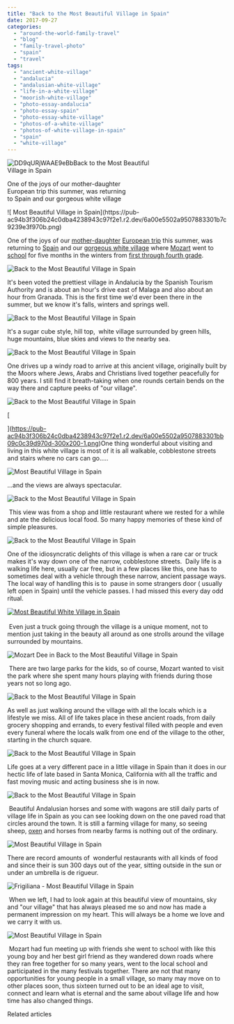 ```yaml
---
title: "Back to the Most Beautiful Village in Spain"
date: 2017-09-27
categories: 
  - "around-the-world-family-travel"
  - "blog"
  - "family-travel-photo"
  - "spain"
  - "travel"
tags: 
  - "ancient-white-village"
  - "andalucia"
  - "andalusian-white-village"
  - "life-in-a-white-village"
  - "moorish-white-village"
  - "photo-essay-andalucia"
  - "photo-essay-spain"
  - "photo-essay-white-village"
  - "photos-of-a-white-village"
  - "photos-of-white-village-in-spain"
  - "spain"
  - "white-village"
---
```


![DD9qURjWAAE9eBb](https://pub-ac94b3f306b24c0dba4238943c97f2e1.r2.dev/6a00e5502a9507883301b8d2adb46a970c.jpg)Back to the Most Beautiful  
Village in Spain  
  
One of the joys of our mother-daughter  
European trip this summer, was returning  
to Spain and our gorgeous white village 

<!--more--> ![ Most Beautiful Village in Spain](https://pub-ac94b3f306b24c0dba4238943c97f2e1.r2.dev/6a00e5502a9507883301b7c9239e3f970b.png)  
  
One of the joys of our [mother-daughter](https://pub-ac94b3f306b24c0dba4238943c97f2e1.r2.dev/2017/08/best-mother-daughter-trip-life-changing-adventures.html#more "Mother-Daughter trip tips") [European trip](https://pub-ac94b3f306b24c0dba4238943c97f2e1.r2.dev/2017/05/best-of-europe-summer-trip-.html#more "Europe trip tips") this summer, was returning to [Spain](https://pub-ac94b3f306b24c0dba4238943c97f2e1.r2.dev/2014/10/what-to-do-in-spain-the-ultimate-checklist.html "Spain travel tips") and our [gorgeous white village](https://pub-ac94b3f306b24c0dba4238943c97f2e1.r2.dev/2009/11/lifestyle-design-a-winter-in-spain-extendedtravel-digitalnomad-miniretirement-4hww-travel.html "how to winter in Spain") where [Mozart](https://pub-ac94b3f306b24c0dba4238943c97f2e1.r2.dev/2017/06/mozartignitetour-in-europe-mozart-dees-keynote-speech.html "Mozart Dee singer/actress concert tour in Europe") went to [school](https://pub-ac94b3f306b24c0dba4238943c97f2e1.r2.dev/2013/05/learning-spanish-in-spain.html "learning Spanish in Spain") for five months in the winters from [first through fourth grade](https://pub-ac94b3f306b24c0dba4238943c97f2e1.r2.dev/2010/07/schools-out-forever-expat-immersion-spanish-in-spain-digital-nomad-education-for-kids-who-travel.html "Mozart Dee schooling in Spain").   
  
![Back to the Most Beautiful Village in Spain](https://pub-ac94b3f306b24c0dba4238943c97f2e1.r2.dev/6a00e5502a9507883301bb09c6c608970d.png)  
  
It's been voted the prettiest village in Andalucia by the Spanish Tourism Authority and is about an hour's drive east of Malaga and also about an hour from Granada. This is the first time we'd ever been there in the summer, but we know it's falls, winters and springs well.   
  
![Back to the Most Beautiful Village in Spain](https://pub-ac94b3f306b24c0dba4238943c97f2e1.r2.dev/6a00e5502a9507883301b7c9239e4f970b.png)  
  
It's a sugar cube style, hill top,  white village surrounded by green hills, huge mountains, blue skies and views to the nearby sea.   
  
![Back to the Most Beautiful Village in Spain](https://pub-ac94b3f306b24c0dba4238943c97f2e1.r2.dev/6a00e5502a9507883301b7c9239e56970b.png)  
  
One drives up a windy road to arrive at this ancient village, originally built by the Moors where Jews, Arabs and Christians lived together peacefully for 800 years. I still find it breath-taking when one rounds certain bends on the way there and capture peeks of "our village".    
  
![Back to the Most Beautiful Village in Spain](https://pub-ac94b3f306b24c0dba4238943c97f2e1.r2.dev/6a00e5502a9507883301b8d2adfcf5970c.png)  
  
[  
  
  
](https://pub-ac94b3f306b24c0dba4238943c97f2e1.r2.dev/6a00e5502a9507883301bb09c0c39d970d-300x200-1.png)One thing wonderful about visiting and living in this white village is most of it is all walkable, cobblestone streets and stairs where no cars can go.....  
  
  
![ Most Beautiful Village in Spain](https://pub-ac94b3f306b24c0dba4238943c97f2e1.r2.dev/6a00e5502a9507883301bb09c6c62e970d.png)  
  
...and the views are always spectacular.   
  
![Back to the Most Beautiful Village in Spain](https://pub-ac94b3f306b24c0dba4238943c97f2e1.r2.dev/6a00e5502a9507883301bb09c6c64a970d.png)  
  
 This view was from a shop and little restaurant where we rested for a while and ate the delicious local food. So many happy memories of these kind of simple pleasures.   
  
![Back to the Most Beautiful Village in Spain](https://pub-ac94b3f306b24c0dba4238943c97f2e1.r2.dev/6a00e5502a9507883301b8d2adfd12970c.png)  
  
One of the idiosyncratic delights of this village is when a rare car or truck makes it's way down one of the narrow, cobblestone streets.  Daily life is a walking life here, usually car free, but in a few places like this, one has to sometimes deal with a vehicle through these narrow, ancient passage ways. The local way of handling this is to  pause in some strangers door ( usually left open in Spain) until the vehicle passes. I had missed this every day odd ritual.   
  
[![ Most Beautiful White Village in Spain](https://pub-ac94b3f306b24c0dba4238943c97f2e1.r2.dev/6a00e5502a9507883301b8d2adfd21970c.png " Most Beautiful White Village in Spain")  
](https://pub-ac94b3f306b24c0dba4238943c97f2e1.r2.dev/6a00e5502a9507883301b8d2adfd21970c-300x200-1.png)  
 Even just a truck going through the village is a unique moment, not to mention just taking in the beauty all around as one strolls around the village surrounded by mountains.   
  
![Mozart Dee in Back to the Most Beautiful Village in Spain](https://pub-ac94b3f306b24c0dba4238943c97f2e1.r2.dev/6a00e5502a9507883301bb09c6c662970d.png)  
  
 There are two large parks for the kids, so of course, Mozart wanted to visit the park where she spent many hours playing with friends during those years not so long ago.   
  
![Back to the Most Beautiful Village in Spain](https://pub-ac94b3f306b24c0dba4238943c97f2e1.r2.dev/6a00e5502a9507883301b7c9239eb6970b.png)  
  
As well as just walking around the village with all the locals which is a lifestyle we miss. All of life takes place in these ancient roads, from daily grocery shopping and errands, to every festival filled with people and even every funeral where the locals walk from one end of the village to the other, starting in the church square.   
  
![Back to the Most Beautiful Village in Spain](https://pub-ac94b3f306b24c0dba4238943c97f2e1.r2.dev/6a00e5502a9507883301bb09c6c67a970d.png)  
  
Life goes at a very different pace in a little village in Spain than it does in our hectic life of late based in Santa Monica, California with all the traffic and fast moving music and acting business she is in now.   
  
![Back to the Most Beautiful Village in Spain](https://pub-ac94b3f306b24c0dba4238943c97f2e1.r2.dev/6a00e5502a9507883301b7c9239ed8970b.png)  
  
 Beautiful Andalusian horses and some with wagons are still daily parts of village life in Spain as you can see looking down on the one paved road that circles around the town. It is still a farming village for many, so seeing sheep, [oxen](https://pub-ac94b3f306b24c0dba4238943c97f2e1.r2.dev/2010/04/family-travel-photo-spain-around-the-world-travel-ox-traditional-white-village-expat-lifestyle.html "Ox in Frigiliana white village spain ") and horses from nearby farms is nothing out of the ordinary.   
  
![ Most Beautiful Village in Spain](https://pub-ac94b3f306b24c0dba4238943c97f2e1.r2.dev/6a00e5502a9507883301b8d2adfd50970c.png)  
  
There are record amounts of  wonderful restaurants with all kinds of food and since their is sun 300 days out of the year, sitting outside in the sun or under an umbrella is de rigueur.   
  
![Frigiliana - Most Beautiful Village in Spain](https://pub-ac94b3f306b24c0dba4238943c97f2e1.r2.dev/6a00e5502a9507883301bb09c6c6a8970d.png)  
  
  
 When we left, I had to look again at this beautiful view of mountains, sky and "our village" that has always pleased me so and now has made a permanent impression on my heart. This will always be a home we love and we carry it with us.   
  
![ Most Beautiful Village in Spain](https://pub-ac94b3f306b24c0dba4238943c97f2e1.r2.dev/6a00e5502a9507883301b8d2adfd7a970c.png)  
  
 Mozart had fun meeting up with friends she went to school with like this young boy and her best girl friend as they wandered down roads where they ran free together for so many years, went to the local school and participated in the many festivals together. There are not that many opportunities for young people in a small village, so many may move on to other places soon, thus sixteen turned out to be an ideal age to visit, connect and learn what is eternal and the same about village life and how time has also changed things.

Related articles

